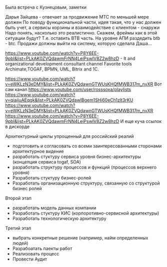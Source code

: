 Была встреча с Кузнецовым, заметки

Дарья Зайцева - отвечает за продвижение МТС по меньшей мере должен
По поводу функциональной части, идея такая, что у нас должен быть учет, а сервисы корзины и взаимодействие с клиентом - снаружи
Надо понять, насколько это реалистично. Скажем, фреймы как в этой ситуации будут?
Т.е. оставить BTB часть. На уровне АПИ раздедить btb - btc. Продажи должны выйти на систему, которую сделала Даша...


https://www.youtube.com/watch?v=P8Y6EE-9pbI&list=PLkAK0ZVQdawmFrNN4LeiPswIV8Z2w8hzD -
It and organizational development consultant channel Favorite tools Archimate,TOGAF, BPMN, UML, Bitrix and 1C.

https://www.youtube.com/watch?v=eWKLzN3eDMY&list=PLkAK0ZVQdawnGTWUsKHQfMWB317m_nvXR
Вот сам канал https://www.youtube.com/user/rosssoxa/playlists
https://www.youtube.com/watch?v=qiaijuAEqgk&list=PLkAK0ZVQdawlBgem1SHi60eCh1zlt3rKU
https://www.youtube.com/watch?v=eWKLzN3eDMY&list=PLkAK0ZVQdawnGTWUsKHQfMWB317m_nvXR
https://www.youtube.com/watch?v=P8Y6EE-9pbI&list=PLkAK0ZVQdawmFrNN4LeiPswIV8Z2w8hzD
И еще куча ссылок в дискорде


Архитектурный циклы упрощенный для российский реалий
- подготовить и согласовать со всеми заинтересованными сторонами архитектурное видение
- разработать стуктуру сервиса уровня бизнес-архитектуры  (концепция сервиса togaf, SOA)
- разработать структуру процессов и функций (процессов верхнего уровня)
- Разработать стуктуру бизнес-ролей
- Разработать организационную структуру, связанную со структурой бизнес ролей

Второй этап 
- разработать модель данных компании
- Разработать стуктуру КИС (корпоротивно-сервисной архитектуры)
- Разработать технологическую архитектуру

Третий этап
 - выбрать конкретные решение (например, найм определенных людей)
 - Разрабоатать паекты работ
 - Реализовать процесс
 - Провести Аудит









